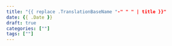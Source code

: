 ```yaml
---
title: "{{ replace .TranslationBaseName "-" " " | title }}"
date: {{ .Date }}
draft: true
categories: [""]
tags: [""]
---
```



